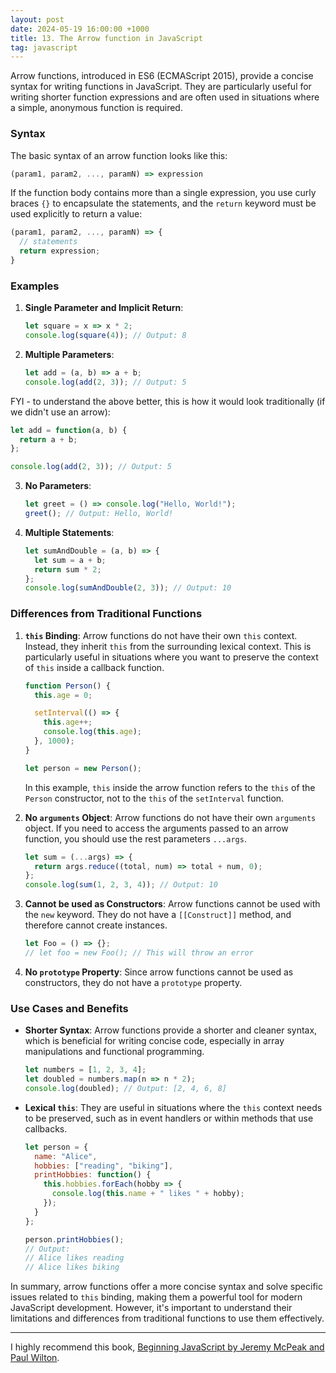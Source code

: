 ```yaml
---
layout: post
date: 2024-05-19 16:00:00 +1000
title: 13. The Arrow function in JavaScript
tag: javascript
---
```


Arrow functions, introduced in ES6 (ECMAScript 2015), provide a concise syntax for writing functions in JavaScript. 
They are particularly useful for writing shorter function expressions and are often used in situations where a simple, anonymous function is required.

### Syntax

The basic syntax of an arrow function looks like this:

```javascript
(param1, param2, ..., paramN) => expression
```

If the function body contains more than a single expression, you use curly braces `{}` to encapsulate the statements, and the `return` keyword must be used explicitly to return a value:

```javascript
(param1, param2, ..., paramN) => {
  // statements
  return expression;
}
```

### Examples

1. **Single Parameter and Implicit Return**:
   ```javascript
   let square = x => x * 2;
   console.log(square(4)); // Output: 8
   ```  

2. **Multiple Parameters**:
   ```javascript
   let add = (a, b) => a + b;
   console.log(add(2, 3)); // Output: 5
   ```

FYI - to understand the above better, this is how it would look traditionally (if we didn't use an arrow):

```javascript
let add = function(a, b) {
  return a + b;
};

console.log(add(2, 3)); // Output: 5
```   

3. **No Parameters**:
   ```javascript
   let greet = () => console.log("Hello, World!");
   greet(); // Output: Hello, World!
   ```

4. **Multiple Statements**:
   ```javascript
   let sumAndDouble = (a, b) => {
     let sum = a + b;
     return sum * 2;
   };
   console.log(sumAndDouble(2, 3)); // Output: 10
   ```

### Differences from Traditional Functions

1. **`this` Binding**:
   Arrow functions do not have their own `this` context. Instead, they inherit `this` from the surrounding lexical context. 
This is particularly useful in situations where you want to preserve the context of `this` inside a callback function.

   ```javascript
   function Person() {
     this.age = 0;

     setInterval(() => {
       this.age++;
       console.log(this.age);
     }, 1000);
   }

   let person = new Person();
   ```

   In this example, `this` inside the arrow function refers to the `this` of the `Person` constructor, not to the `this` of the `setInterval` function.

2. **No `arguments` Object**:
   Arrow functions do not have their own `arguments` object. If you need to access the arguments passed to an arrow function, you should use the rest parameters `...args`.

   ```javascript
   let sum = (...args) => {
     return args.reduce((total, num) => total + num, 0);
   };
   console.log(sum(1, 2, 3, 4)); // Output: 10
   ```

3. **Cannot be used as Constructors**:
   Arrow functions cannot be used with the `new` keyword. They do not have a `[[Construct]]` method, and therefore cannot create instances.

   ```javascript
   let Foo = () => {};
   // let foo = new Foo(); // This will throw an error
   ```

4. **No `prototype` Property**:
   Since arrow functions cannot be used as constructors, they do not have a `prototype` property.

### Use Cases and Benefits

- **Shorter Syntax**: Arrow functions provide a shorter and cleaner syntax, which is beneficial for writing concise code, especially in array manipulations and functional programming.
  
  ```javascript
  let numbers = [1, 2, 3, 4];
  let doubled = numbers.map(n => n * 2);
  console.log(doubled); // Output: [2, 4, 6, 8]
  ```

- **Lexical `this`**: They are useful in situations where the `this` context needs to be preserved, such as in event handlers or within methods that use callbacks.

  ```javascript
  let person = {
    name: "Alice",
    hobbies: ["reading", "biking"],
    printHobbies: function() {
      this.hobbies.forEach(hobby => {
        console.log(this.name + " likes " + hobby);
      });
    }
  };

  person.printHobbies();
  // Output:
  // Alice likes reading
  // Alice likes biking
  ```

In summary, arrow functions offer a more concise syntax and solve specific issues related to `this` binding, making them a powerful tool for modern JavaScript development. 
However, it's important to understand their limitations and differences from traditional functions to use them effectively.

---  

I highly recommend this book, [Beginning JavaScript by Jeremy McPeak and Paul Wilton](https://amzn.to/3QQnJDb).



